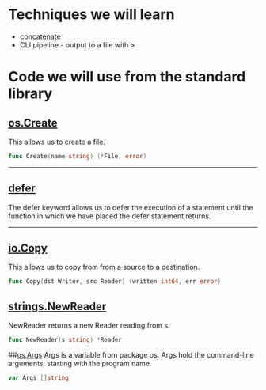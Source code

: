 # Techniques we will learn

- concatenate
- CLI pipeline - output to a file with >

# Code we will use from the standard library

## [os.Create](https://godoc.org/os#Create)
This allows us to create a file.
``` Go
func Create(name string) (*File, error)
```

***

## [defer](https://golang.org/ref/spec#Defer_statements)
The defer keyword allows us to defer the execution of a statement until the function in which we have placed the defer statement returns.

***

## [io.Copy](https://godoc.org/io#Copy)
This allows us to copy from from a source to a destination.
``` Go
func Copy(dst Writer, src Reader) (written int64, err error)
```

## [strings.NewReader](https://godoc.org/strings#NewReader)
NewReader returns a new Reader reading from s.
``` Go
func NewReader(s string) *Reader
```

##[os.Args](https://godoc.org/os#pkg-variables)
Args is a variable from package os. Args hold the command-line arguments, starting with the program name.
``` Go
var Args []string
```
